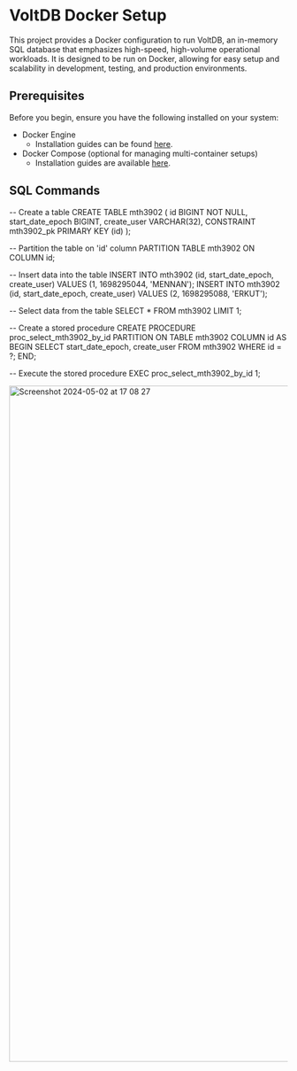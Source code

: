 # VoltDB Docker Setup

This project provides a Docker configuration to run VoltDB, an in-memory SQL database that emphasizes high-speed, high-volume operational workloads. It is designed to be run on Docker, allowing for easy setup and scalability in development, testing, and production environments.

## Prerequisites

Before you begin, ensure you have the following installed on your system:

- Docker Engine
  - Installation guides can be found [here](https://docs.docker.com/engine/install/).
- Docker Compose (optional for managing multi-container setups)
  - Installation guides are available [here](https://docs.docker.com/compose/install/).

## SQL Commands

-- Create a table
CREATE TABLE mth3902 (
    id BIGINT NOT NULL,
    start_date_epoch BIGINT,
    create_user VARCHAR(32),
    CONSTRAINT mth3902_pk PRIMARY KEY (id)
);

-- Partition the table on 'id' column
PARTITION TABLE mth3902 ON COLUMN id;

-- Insert data into the table
INSERT INTO mth3902 (id, start_date_epoch, create_user) VALUES (1, 1698295044, 'MENNAN');
INSERT INTO mth3902 (id, start_date_epoch, create_user) VALUES (2, 1698295088, 'ERKUT');

-- Select data from the table
SELECT * FROM mth3902 LIMIT 1;

-- Create a stored procedure
CREATE PROCEDURE proc_select_mth3902_by_id
    PARTITION ON TABLE mth3902 COLUMN id
    AS 
    BEGIN
        SELECT start_date_epoch, create_user FROM mth3902 WHERE id = ?;
    END;

-- Execute the stored procedure
EXEC proc_select_mth3902_by_id 1;


<img width="1221" alt="Screenshot 2024-05-02 at 17 08 27" src="https://github.com/koraykarsan/voltdb/assets/108725475/58d0755c-ddc4-48e3-ac1e-ea805e9a3127">




